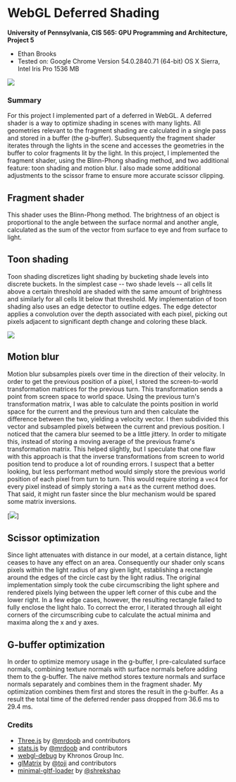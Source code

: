 WebGL Deferred Shading
======================

**University of Pennsylvania, CIS 565: GPU Programming and Architecture, Project 5**

* Ethan Brooks
* Tested on: Google Chrome Version 54.0.2840.71 (64-bit)
  OS X Sierra, Intel Iris Pro 1536 MB

![](https://github.com/lobachevzky/Project5-WebGL-Deferred-Shading-with-glTF/blob/master/vid2.gif)

### Summary
For this project I implemented part of a deferred in WebGL. A deferred shader is a way to optimize shading in scenes with many lights. All geometries relevant to the fragment shading are calculated in a single pass and stored in a buffer (the g-buffer). Subsequently the fragment shader iterates through the lights in the scene and accesses the geometries in the buffer to color fragments lit by the light. In this project, I implemented the fragment shader, using the Blinn-Phong shading method, and two additional feature: toon shading and motion blur. I also made some additional adjustments to the scissor frame to ensure more accurate scissor clipping.

## Fragment shader
This shader uses the Blinn-Phong method. The brightness of an object is proportional to the angle between the surface normal and another angle, calculated as the sum of the vector from surface to eye and from surface to light.

## Toon shading
Toon shading discretizes light shading by bucketing shade levels into discrete buckets. In the simplest case -- two shade levels -- all cells lit above a certain threshold are shaded with the same amount of brightness and similarly for all cells lit below that threshold. My implementation of toon shading also uses an edge detector to outline edges. The edge detector applies a convolution over the depth associated with each pixel, picking out pixels adjacent to significant depth change and coloring these black.

![](https://github.com/lobachevzky/Project5-WebGL-Deferred-Shading-with-glTF/blob/master/duck.gif)

## Motion blur
Motion blur subsamples pixels over time in the direction of their velocity. In order to get the previous position of a pixel, I stored the screen-to-world transformation matrices for the previous turn. This transformation sends a point from screen space to world space. Using the previous turn's transformation matrix, I was able to calculate the points position in world space for the current and the previous turn and then calculate the difference between the two, yielding a velocity vector. I then subdivided this vector and subsampled pixels between the current and previous position. I noticed that the camera blur seemed to be a little jittery. In order to mitigate this, instead of storing a moving average of the previous frame's transformation matrix. This helped slightly, but I speculate that one flaw with this approach is that the inverse transformations from screen to world position tend to produce a lot of rounding errors. I suspect that a better looking, but less performant method would simply store the previous world position of each pixel from turn to turn. This would require storing a `vec4` for every pixel instead of simply storing a `mat4` as the current method does. That said, it might run faster since the blur mechanism would be spared some matrix inversions.

[![](img/video.png)]

## Scissor optimization
Since light attenuates with distance in our model, at a certain distance, light ceases to have any effect on an area. Consequently our shader only scans pixels within the light radius of any given light, establishing a rectangle around the edges of the circle cast by the light radius. The original implementation simply took the cube circumscribing the light sphere and rendered pixels lying between the upper left corner of this cube and the lower right. In a few edge cases, however, the resulting rectangle failed to fully enclose the light halo. To correct the error, I iterated through all eight corners of the circumscribing cube to calculate the actual minima and maxima along the x and y axes.

## G-buffer optimization
In order to optimize memory usage in the g-buffer, I pre-calculated surface normals, combining texture normals with surface normals before adding them to the g-buffer. The naive method stores texture normals and surface normals separately and combines them in the fragment shader. My optimization combines them first and stores the result in the g-buffer. As a result the total time of the deferred render pass dropped from 36.6 ms to 29.4 ms.

### Credits

* [Three.js](https://github.com/mrdoob/three.js) by [@mrdoob](https://github.com/mrdoob) and contributors
* [stats.js](https://github.com/mrdoob/stats.js) by [@mrdoob](https://github.com/mrdoob) and contributors
* [webgl-debug](https://github.com/KhronosGroup/WebGLDeveloperTools) by Khronos Group Inc.
* [glMatrix](https://github.com/toji/gl-matrix) by [@toji](https://github.com/toji) and contributors
* [minimal-gltf-loader](https://github.com/shrekshao/minimal-gltf-loader) by [@shrekshao](https://github.com/shrekshao)
